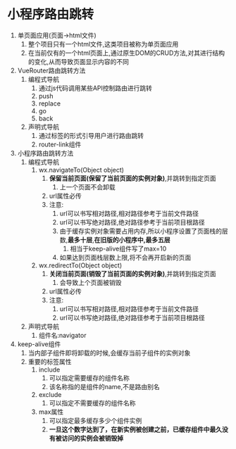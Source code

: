 # 小程序路由跳转

1. 单页面应用(页面->html文件)
   1. 整个项目只有一个html文件,这类项目被称为单页面应用
   2. 在当前仅有的一个html页面上,通过原生DOM的CRUD方法,对其进行结构的变化,从而导致页面显示内容的不同
2. VueRouter路由跳转方法
   1. 编程式导航
      1. 通过js代码调用某些API控制路由进行跳转
      2. push
      3. replace
      4. go
      5. back
   2. 声明式导航
      1. 通过标签的形式引导用户进行路由跳转
      2. router-link组件
3. 小程序路由跳转方法
   1. 编程式导航
      1. wx.navigateTo(Object object)
         1. **保留当前页面(保留了当前页面的实例对象)**,并跳转到指定页面
            1. 上一个页面不会卸载
         2. url属性必传
         3. 注意:
            1. url可以书写相对路径,相对路径参考于当前文件路径
            2. url可以书写绝对路径,绝对路径参考于当前项目根路径
            3. 由于缓存实例对象需要占用内存,所以小程序设置了页面栈的层数,**最多十层**,**在旧版的小程序中,最多五层**
               1. 相当于keep-alive组件写了max=10
            4. 如果达到页面栈层数上限,将不会再开启新的页面
      2. wx.redirectTo(Object object)
         1. **关闭当前页面(销毁了当前页面的实例对象)**,并跳转到指定页面
            1. 会导致上个页面被销毁
         2. url属性必传
         3. 注意:
            1. url可以书写相对路径,相对路径参考于当前文件路径
            2. url可以书写绝对路径,绝对路径参考于当前项目根路径
   2. 声明式导航
      1. 组件名:navigator
4. keep-alive组件
   1. 当内部子组件即将卸载的时候,会缓存当前子组件的实例对象
   2. 重要的标签属性
      1. include
         1. 可以指定需要缓存的组件名称
         2. 该名称指的是组件的name,不是路由别名
      2. exclude
         1. 可以指定不需要缓存的组件名称
      3. max属性
         1. 可以指定最多缓存多少个组件实例
         2. **一旦这个数字达到了，在新实例被创建之前，已缓存组件中最久没有被访问的实例会被销毁掉**

